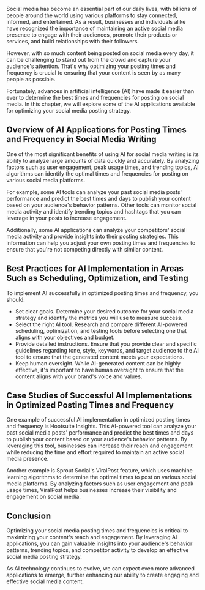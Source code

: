 
Social media has become an essential part of our daily lives, with billions of people around the world using various platforms to stay connected, informed, and entertained. As a result, businesses and individuals alike have recognized the importance of maintaining an active social media presence to engage with their audiences, promote their products or services, and build relationships with their followers.

However, with so much content being posted on social media every day, it can be challenging to stand out from the crowd and capture your audience's attention. That's why optimizing your posting times and frequency is crucial to ensuring that your content is seen by as many people as possible.

Fortunately, advances in artificial intelligence (AI) have made it easier than ever to determine the best times and frequencies for posting on social media. In this chapter, we will explore some of the AI applications available for optimizing your social media posting strategy.

Overview of AI Applications for Posting Times and Frequency in Social Media Writing
-----------------------------------------------------------------------------------

One of the most significant benefits of using AI for social media writing is its ability to analyze large amounts of data quickly and accurately. By analyzing factors such as user engagement, peak usage times, and trending topics, AI algorithms can identify the optimal times and frequencies for posting on various social media platforms.

For example, some AI tools can analyze your past social media posts' performance and predict the best times and days to publish your content based on your audience's behavior patterns. Other tools can monitor social media activity and identify trending topics and hashtags that you can leverage in your posts to increase engagement.

Additionally, some AI applications can analyze your competitors' social media activity and provide insights into their posting strategies. This information can help you adjust your own posting times and frequencies to ensure that you're not competing directly with similar content.

Best Practices for AI Implementation in Areas Such as Scheduling, Optimization, and Testing
-------------------------------------------------------------------------------------------

To implement AI successfully in optimized posting times and frequency, you should:

* Set clear goals. Determine your desired outcome for your social media strategy and identify the metrics you will use to measure success.
* Select the right AI tool. Research and compare different AI-powered scheduling, optimization, and testing tools before selecting one that aligns with your objectives and budget.
* Provide detailed instructions. Ensure that you provide clear and specific guidelines regarding tone, style, keywords, and target audience to the AI tool to ensure that the generated content meets your expectations.
* Keep human oversight. While AI-generated content can be highly effective, it's important to have human oversight to ensure that the content aligns with your brand's voice and values.

Case Studies of Successful AI Implementations in Optimized Posting Times and Frequency
--------------------------------------------------------------------------------------

One example of successful AI implementation in optimized posting times and frequency is Hootsuite Insights. This AI-powered tool can analyze your past social media posts' performance and predict the best times and days to publish your content based on your audience's behavior patterns. By leveraging this tool, businesses can increase their reach and engagement while reducing the time and effort required to maintain an active social media presence.

Another example is Sprout Social's ViralPost feature, which uses machine learning algorithms to determine the optimal times to post on various social media platforms. By analyzing factors such as user engagement and peak usage times, ViralPost helps businesses increase their visibility and engagement on social media.

Conclusion
----------

Optimizing your social media posting times and frequencies is critical to maximizing your content's reach and engagement. By leveraging AI applications, you can gain valuable insights into your audience's behavior patterns, trending topics, and competitor activity to develop an effective social media posting strategy.

As AI technology continues to evolve, we can expect even more advanced applications to emerge, further enhancing our ability to create engaging and effective social media content.

